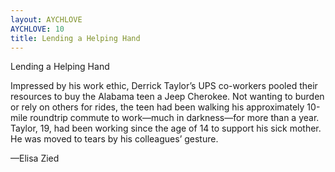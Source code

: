 ```yaml
---
layout: AYCHLOVE
AYCHLOVE: 10
title: Lending a Helping Hand
---
```


Lending a Helping Hand

Impressed by his work ethic, Derrick Taylor’s UPS co-workers pooled their resources to buy the Alabama teen a Jeep Cherokee. Not wanting to burden or rely on others for rides, the teen had been walking his approximately 10-mile roundtrip commute to work—much in darkness—for more than a year. Taylor, 19, had been working since the age of 14 to support his sick mother. He was moved to tears by his colleagues’ gesture.

—Elisa Zied
